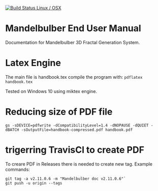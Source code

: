 [![Build Status Linux / OSX](https://travis-ci.org/buddhi1980/mandelbulber_doc.svg?branch=master)](https://travis-ci.org/buddhi1980/mandelbulber_doc)

# Mandelbulber End User Manual
Documentation for Mandelbulber 3D Fractal Generation System.

# Latex Engine
The main file is handbook.tex
compile the program with:
`pdflatex handbook.tex`

Tested on Windows 10 using miktex engine.

# Reducing size of PDF file
`gs -sDEVICE=pdfwrite -dCompatibilityLevel=1.4 -dNOPAUSE -dQUIET -dBATCH -sOutputFile=handbook-compressed.pdf handbook.pdf`

# trigerring TravisCl to create PDF
To creare PDF in Releases there is needed to create new tag. Example commands:
``` 
git tag -a v2.11.0.6 -m "Mandelbulber doc v2.11.0.6"`
git push -u origin --tags
```
